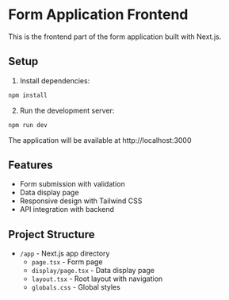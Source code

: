  # Form Application Frontend

This is the frontend part of the form application built with Next.js.

## Setup

1. Install dependencies:
```bash
npm install
```

2. Run the development server:
```bash
npm run dev
```

The application will be available at http://localhost:3000

## Features

- Form submission with validation
- Data display page
- Responsive design with Tailwind CSS
- API integration with backend

## Project Structure

- `/app` - Next.js app directory
  - `page.tsx` - Form page
  - `display/page.tsx` - Data display page
  - `layout.tsx` - Root layout with navigation
  - `globals.css` - Global styles 
